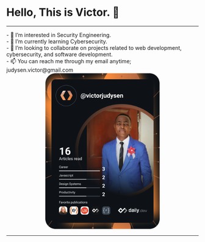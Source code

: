 <h1>Hello, This is <b>Victor.</b> 👋</h1>
<hr>
<div align="left">
- 👀 I’m interested in Security Engineering. <br>
- 🌱 I’m currently learning Cybersecurity. <br> 
- 💞️ I’m looking to collaborate on projects related to web development, cybersecurity, and software development. <br>
- 📫 You can reach me through my email anytime; judysen.victor@gmail.com <br> 
</div>

<div align="center">
  <a href="https://app.daily.dev/victorjudysen"><img src="https://github.com/victorjudysen/victorjudysen/blob/main/devcard.svg" width="300" alt="Victor Judysen's Dev Card"/></a>
</div>

<hr>
